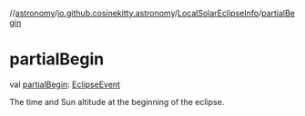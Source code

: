 //[astronomy](../../../index.md)/[io.github.cosinekitty.astronomy](../index.md)/[LocalSolarEclipseInfo](index.md)/[partialBegin](partial-begin.md)

# partialBegin

val [partialBegin](partial-begin.md): [EclipseEvent](../-eclipse-event/index.md)

The time and Sun altitude at the beginning of the eclipse.
